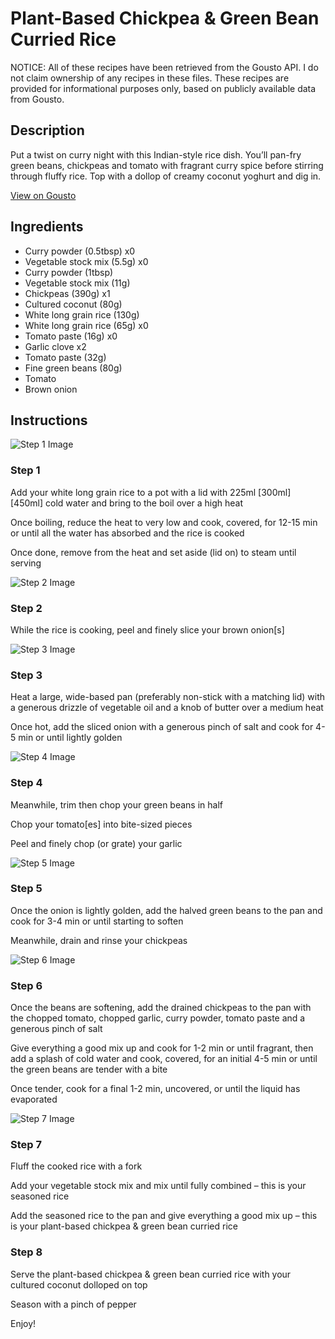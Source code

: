 # Plant-Based Chickpea & Green Bean Curried Rice

NOTICE: All of these recipes have been retrieved from the Gousto API. I do not claim ownership of any recipes in these files. These recipes are provided for informational purposes only, based on publicly available data from Gousto.

## Description

Put a twist on curry night with this Indian-style rice dish. You’ll pan-fry green beans, chickpeas and tomato with fragrant curry spice before stirring through fluffy rice. Top with a dollop of creamy coconut yoghurt and dig in.

[View on Gousto](https://www.gousto.co.uk/recipes/cookbook/chickpea-green-bean-curried-rice)

## Ingredients

- Curry powder (0.5tbsp) x0
- Vegetable stock mix (5.5g) x0
- Curry powder (1tbsp)
- Vegetable stock mix (11g)
- Chickpeas (390g) x1
- Cultured coconut (80g)
- White long grain rice (130g)
- White long grain rice (65g) x0
- Tomato paste (16g) x0
- Garlic clove x2
- Tomato paste (32g)
- Fine green beans (80g)
- Tomato
- Brown onion

## Instructions

![Step 1 Image](https://production-media.gousto.co.uk/cms/recipe-step-image/step-1-1671545532481-x200.jpg)

### Step 1

Add your white long grain rice to a pot with a lid with 225ml <span class="text-purple">[300ml]</span> <span class="text-danger">[450ml]</span> cold water and bring to the boil over a high heat

Once boiling, reduce the heat to very low and cook, covered, for 12-15 min or until all the water has absorbed and the rice is cooked

Once done, remove from the heat and set aside (lid on) to steam until serving

![Step 2 Image](https://production-media.gousto.co.uk/cms/recipe-step-image/step-2-1671545537844-x200.jpg)

### Step 2

While the rice is cooking, peel and finely slice your brown onion[s]

![Step 3 Image](https://production-media.gousto.co.uk/cms/recipe-step-image/step-3-1671545542798-x200.jpg)

### Step 3

Heat a large, wide-based pan (preferably non-stick with a matching lid) with a generous drizzle of vegetable oil and a knob of butter over a medium heat

Once hot, add the sliced onion with a generous pinch of salt and cook for 4-5 min or until lightly golden

![Step 4 Image](https://production-media.gousto.co.uk/cms/recipe-step-image/step-4-1671545550156-x200.jpg)

### Step 4

Meanwhile, trim then chop your green beans in half

Chop your tomato[es]<span class="text-danger"> </span>into bite-sized pieces

Peel and finely chop (or grate) your garlic

![Step 5 Image](https://production-media.gousto.co.uk/cms/recipe-step-image/step-5-1671545559198-x200.jpg)

### Step 5

Once the onion is lightly golden, add the halved green beans to the pan and cook for 3-4 min or until starting to soften

Meanwhile, drain and rinse your chickpeas

![Step 6 Image](https://production-media.gousto.co.uk/cms/recipe-step-image/step-6-1671545568907-x200.jpg)

### Step 6

Once the beans are softening, add the drained chickpeas to the pan with the chopped tomato,<span class="text-danger"> </span>chopped garlic, curry powder, tomato paste and a generous pinch of salt

Give everything a good mix up and cook for 1-2 min or until fragrant, then add a splash of cold water and cook, covered, for an initial 4-5 min or until the green beans are tender with a bite

Once tender, cook for a final 1-2 min, uncovered, or until the liquid has evaporated

![Step 7 Image](https://production-media.gousto.co.uk/cms/recipe-step-image/step-7-1671545574139-x200.jpg)

### Step 7

Fluff the cooked rice with a fork

Add your vegetable stock mix and mix until fully combined – this is your seasoned rice

Add the seasoned rice to the pan and give everything a good mix up – this is your plant-based chickpea & green bean curried rice

### Step 8

Serve the plant-based chickpea & green bean curried rice with your cultured coconut dolloped on top

Season with a pinch of pepper

Enjoy!

